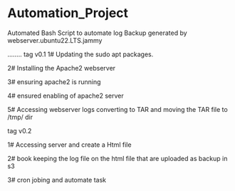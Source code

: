 # Automation_Project
Automated Bash Script to automate log Backup generated by webserver.ubuntu22.LTS.jammy

 ........
 tag v0.1
 1# Updating the sudo apt packages.

 2# Installing the Apache2 webserver 

 3# ensuring apache2 is running 

 4# ensured enabling of apache2 server 

 5# Accessing webserver logs converting to TAR and moving the TAR file to /tmp/ dir

 tag v0.2
 
 
 1# Accessing server and create a Html file  
 
 2# book keeping the log file on the html file that are uploaded as backup in s3 
 
 3# cron jobing and automate task
 
 
